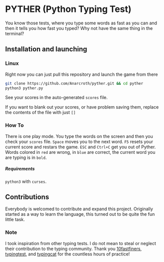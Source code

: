 # PYTHER (Python Typing Test)

You know those tests, where you type some words as fast as you can and then it tells you how fast you typed?
Why not have the same thing in the terminal?

## Installation and launching

### Linux

Right now you can just pull this repository and launch the game from there
```bash
git clone https://github.com/Anarcroth/pyther.git && cd pyther
python3 pyther.py
```

See your scores in the auto-generated `scores` file.

If you want to blank out your scores, or have problem saving them, replace the contents of the file with just `[]`

### How To

There is one play mode. You type the words on the screen and then you check your `scores` file.
`Space` moves you to the next word. `F5` resets your current score and restars the game. `ESC` and `Ctrl+C` get you out of Pyther.
Words colored in `red` are wrong, in `blue` are correct, the current word you are typing is in `bold`.

##### Requirements
`python3` with `curses`.

## Contributions

Everybody is welcomed to contribute and expand this project. Originally started as a way to learn the language, this turned out to be quite the fun little task.

### Note
I took inspiration from other typing tests. I do not mean to steal or neglect their contribution to the typing community.
Thank you [10fastfiners](https://10fastfingers.com/typing-test/english), [typingtest](https://www.typingtest.com/), and [typingcat](https://thetypingcat.com/typing-speed-test/1m) for the countless hours of practice!
